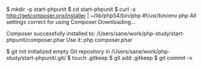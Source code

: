 $ mkdir -p start-phpunit
$ cd start-phpunit
$ curl -s http://getcomposer.org/installer | ~/lib/php54/bin/php
#!/usr/bin/env php
All settings correct for using Composer
Downloading...

Composer successfully installed to: /Users/sane/work/php-study/start-phpunit/composer.phar
Use it: php composer.phar

$ git init
Initialized empty Git repository in /Users/sane/work/php-study/start-phpunit/.git/
$ touch .gitkeep
$ git add .gitkeep
$ git commit -v

